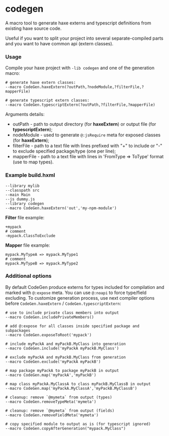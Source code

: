 # codegen #

A macro tool to generate haxe externs and typescript definitions from existing haxe source code.

Useful if you want to split your project into several separate-compiled parts and you want to have common api (extern classes).

### Usage ###
Compile your haxe project with `-lib codegen` and one of the generation macro:

```shell
# generate haxe extern classes:
--macro CodeGen.haxeExtern(?outPath,?nodeModule,?filterFile,?mapperFile)

# generate typescript extern classes:
--macro CodeGen.typescriptExtern(?outPath,?filterFile,?mapperFile)
```
 
Arguments details:

 * outPath - path to output directory (for **haxeExtern**) or output file (for **typescriptExtern**);
 * nodeModule - used to generate `@:jsRequire` meta for exposed classes (for **haxeExtern**);
 * filterFile - path to a text file with lines prefixed with "+" to include or "-" to exclude specified package/type (one per line);
 * mapperFile - path to a text file with lines in 'FromType => ToType' format (use to map types).

### Example build.hxml ###
```
--library mylib 
--classpath src
--main Main
--js dummy.js
--library codegen
--macro CodeGen.haxeExtern('out','my-npm-module')
```

**Filter** file example:
```
+mypack
# comment
-mypack.ClassToExclude
```

**Mapper** file example:
```
mypack.MyTypeA => mypack.MyType1
# comment
mypack.MyTypeB => mypack.MyType2
```

### Additional options ###
By default CodeGen produce externs for types included for compilation and marked with `@:expose` meta.
You can use `@:noapi` to force type/field excluding.
To customize generation process, use next compiler options before `CodeGen.haxeExtern` / `CodeGen.typescriptExtern`:

```
# use to include private class members into output
--macro CodeGen.includePrivateMembers()

# add @:expose for all classes inside specified package and subpackages
--macro CodeGen.exposeToRoot('mypack')

# include myPackA and myPackB.MyClass into generation
--macro CodeGen.include('myPackA myPackB.MyClass')

# exclude myPackA and myPackB.MyClass from generation
--macro CodeGen.exclude('myPackA myPackB')

# map package myPackA to package myPackB in output
--macro CodeGen.map('myPackA','myPackB')

# map class myPackA.MyClassA to class myPackB.MyClassB in output
--macro CodeGen.map('myPackA.MyClassA','myPackB.MyClassB')

# cleanup: remove `@mymeta` from output (types)
--macro CodeGen.removeTypeMeta('mymeta')

# cleanup: remove `@mymeta` from output (fields)
--macro CodeGen.removeFieldMeta('mymeta')

# copy specified module to output as is (for typescript ignored)
--macro CodeGen.copyAfterGeneration("mypack.MyClass")
```

